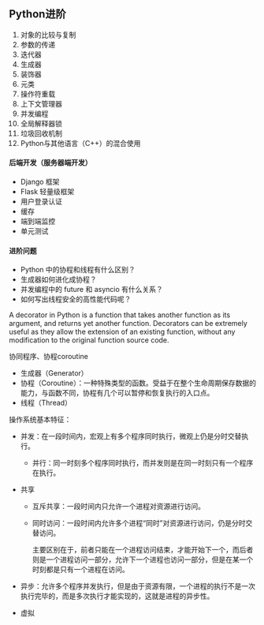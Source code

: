 ## Python进阶

1. 对象的比较与复制
2. 参数的传递
3. 迭代器
4. 生成器
5. 装饰器
6. 元类
7. 操作符重载
8. 上下文管理器
9. 并发编程
10. 全局解释器锁
11. 垃圾回收机制
12. Python与其他语言（C++）的混合使用

#### 后端开发（服务器端开发）

- Django 框架
- Flask 轻量级框架
- 用户登录认证
- 缓存
- 端到端监控
- 单元测试

#### 进阶问题

- Python 中的协程和线程有什么区别？
- 生成器如何进化成协程？
- 并发编程中的 future 和 asyncio 有什么关系？
- 如何写出线程安全的高性能代码呢？

A decorator in Python is a function that takes another function as its argument, and returns yet another function. Decorators can be extremely useful as they allow the extension of an existing function, without any modification to the original function source code.

协同程序、协程coroutine

- 生成器（Generator）
- 协程（Coroutine）：一种特殊类型的函数。受益于在整个生命周期保存数据的能力，与函数不同，协程有几个可以暂停和恢复执行的入口点。
- 线程（Thread）

操作系统基本特征：

- 并发：在一段时间内，宏观上有多个程序同时执行，微观上仍是分时交替执行。

  - 并行：同一时刻多个程序同时执行，而并发则是在同一时刻只有一个程序在执行。

- 共享

  - 互斥共享：一段时间内只允许一个进程对资源进行访问。

  - 同时访问：一段时间内允许多个进程“同时”对资源进行访问，仍是分时交替访问。

    主要区别在于，前者只能在一个进程访问结束，才能开始下一个，而后者则是一个进程访问一部分，允许下一个进程也访问一部分，但是在某一个时刻都是只有一个进程在访问。 

- 异步：允许多个程序并发执行，但是由于资源有限，一个进程的执行不是一次执行完毕的，而是多次执行才能实现的，这就是进程的异步性。

- 虚拟

